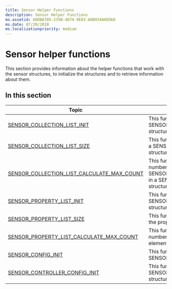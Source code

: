 ```yaml
---
title: Sensor Helper Functions
description: Sensor Helper Functions
ms.assetid: 68DBA705-235B-4D74-9E03-A6B934A6ED68
ms.date: 07/20/2018
ms.localizationpriority: medium
---
```


# Sensor helper functions

This section provides information about the helper functions that work with the sensor structures, to initialize the structures and to retrieve information about them.

## In this section

|Topic|Description|
|---|---|
|[SENSOR_COLLECTION_LIST_INIT](https://docs.microsoft.com/windows-hardware/drivers/ddi/content/sensorsdef/nf-sensorsdef-sensor_collection_list_init)|This function initializes a SENSOR_COLLECTION_LIST structure.|
|[SENSOR_COLLECTION_LIST_SIZE](https://docs.microsoft.com/windows-hardware/drivers/ddi/content/sensorsdef/nf-sensorsdef-sensor_collection_list_size)|This function returns the size of a SENSOR_COLLECTION_LIST structure.|
|[SENSOR_COLLECTION_LIST_CALCULATE_MAX_COUNT](https://docs.microsoft.com/windows-hardware/drivers/ddi/content/sensorsdef/nf-sensorsdef-sensor_collection_list_calculate_max_count)|This function calculates the number of SENSOR_VALUE_PAIR elements in a SENSOR_COLLECTION_LIST structure.|
|[SENSOR_PROPERTY_LIST_INIT](https://docs.microsoft.com/windows-hardware/drivers/ddi/content/sensorsdef/nf-sensorsdef-sensor_property_list_init)|This function initializes a SENSOR_PROPERTY_LIST structure.|
|[SENSOR_PROPERTY_LIST_SIZE](https://docs.microsoft.com/windows-hardware/drivers/ddi/content/sensorsdef/nf-sensorsdef-sensor_property_list_size)|This function returns the size of the property list.|
|[SENSOR_PROPERTY_LIST_CALCULATE_MAX_COUNT](https://docs.microsoft.com/windows-hardware/drivers/ddi/content/sensorsdef/nf-sensorsdef-sensor_property_list_calculate_max_count)|This function calculates the number of PROPERTYKEY elements.|
|[SENSOR_CONFIG_INIT](https://docs.microsoft.com/windows-hardware/drivers/ddi/content/sensorscx/nf-sensorscx-sensor_config_init)|This function initializes a SENSOR_CONFIG structure.|
|[SENSOR_CONTROLLER_CONFIG_INIT](https://docs.microsoft.com/windows-hardware/drivers/ddi/content/sensorscx/nf-sensorscx-sensor_controller_config_init)|This function initializes a SENSOR_CONTROLLER_CONFIG structure.|


